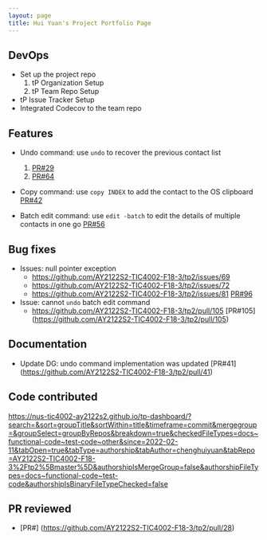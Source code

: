```yaml
---
layout: page
title: Hui Yuan's Project Portfolio Page
---
```


## DevOps

+ Set up the project repo
  1. tP Organization Setup
  2. tP Team Repo Setup
+ tP Issue Tracker Setup
+ Integrated Codecov to the team repo


## Features

+ Undo command: use `undo` to recover the previous contact list
  1. [PR#29](https://github.com/AY2122S2-TIC4002-F18-3/tp2/pull/29)
  2. [PR#64](https://github.com/AY2122S2-TIC4002-F18-3/tp2/pull/64)

+ Copy command: use `copy INDEX` to add the contact to the OS clipboard
  [PR#42](https://github.com/AY2122S2-TIC4002-F18-3/tp2/pull/42)

+ Batch edit command: use `edit -batch` to edit the details of multiple contacts in one go
  [PR#56](https://github.com/AY2122S2-TIC4002-F18-3/tp2/pull/56)


## Bug fixes

+ Issues: null pointer exception
  - https://github.com/AY2122S2-TIC4002-F18-3/tp2/issues/69 
  - https://github.com/AY2122S2-TIC4002-F18-3/tp2/issues/72
  - https://github.com/AY2122S2-TIC4002-F18-3/tp2/issues/81
  [PR#96](https://github.com/AY2122S2-TIC4002-F18-3/tp2/pull/96)
+ Issue: cannot `undo` batch edit command 
  - https://github.com/AY2122S2-TIC4002-F18-3/tp2/pull/105 
  [PR#105] (https://github.com/AY2122S2-TIC4002-F18-3/tp2/pull/105)


## Documentation

+ Update DG: undo command implementation was updated 
  [PR#41] (https://github.com/AY2122S2-TIC4002-F18-3/tp2/pull/41)

## Code contributed

https://nus-tic4002-ay2122s2.github.io/tp-dashboard/?search=&sort=groupTitle&sortWithin=title&timeframe=commit&mergegroup=&groupSelect=groupByRepos&breakdown=true&checkedFileTypes=docs~functional-code~test-code~other&since=2022-02-11&tabOpen=true&tabType=authorship&tabAuthor=chenghuiyuan&tabRepo=AY2122S2-TIC4002-F18-3%2Ftp2%5Bmaster%5D&authorshipIsMergeGroup=false&authorshipFileTypes=docs~functional-code~test-code&authorshipIsBinaryFileTypeChecked=false


## PR reviewed

+ [PR#] (https://github.com/AY2122S2-TIC4002-F18-3/tp2/pull/28)
